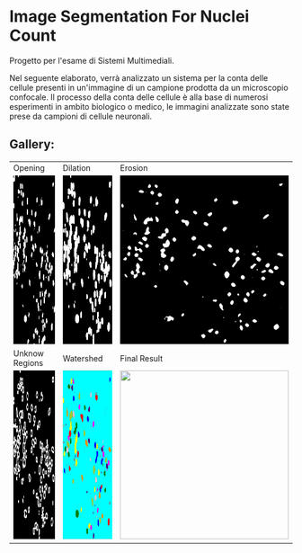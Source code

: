 # Image Segmentation For Nuclei Count
Progetto per l'esame di Sistemi Multimediali.

Nel seguente elaborato, verrà analizzato un sistema per la conta delle cellule presenti in un'immagine di un campione prodotta da un microscopio confocale. Il processo della conta delle cellule è alla base di numerosi esperimenti in ambito biologico o medico, le immagini analizzate sono state prese da campioni di cellule neuronali.

## Gallery:

<table>
  <tr>
     <td>Opening</td>
     <td>Dilation</td>
     <td>Erosion</td>
  </tr>
  <tr>
    <td><img  width="300" height="300" src="assets/dapi/risultati/16_apertura.png"></td>
    <td><img  width="300" height="300" src="assets/dapi/risultati/16_surebg.png"></td>
    <td><img  width="300" height="300" src="assets/dapi/risultati/16_surefg_thresh.png"></td>
  </tr>
  <tr>
    <td>Unknow Regions</td>
     <td>Watershed</td>
     <td>Final Result</td>
  </tr>
  <tr>
    <td><img  width="300" height="300" src="assets/dapi/risultati/16_unknown.png"></td>
    <td><img  width="300" height="300" src="assets/dapi/risultati/16_watershed.png"></td>
    <td><img  width="300" height="300" src="assets/dapi/risultati/16.png"></td>
  </tr>
 </table>

